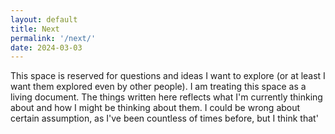 ```yaml
---
layout: default
title: Next
permalink: '/next/'
date: 2024-03-03
---
```


This space is reserved for questions and ideas I want to explore (or at least I want them explored even by other people). I am treating this space as a living document. The things written here reflects what I'm currently thinking about and how I might be thinking about them. I could be wrong about certain assumption, as I've been countless of times before, but I think that'